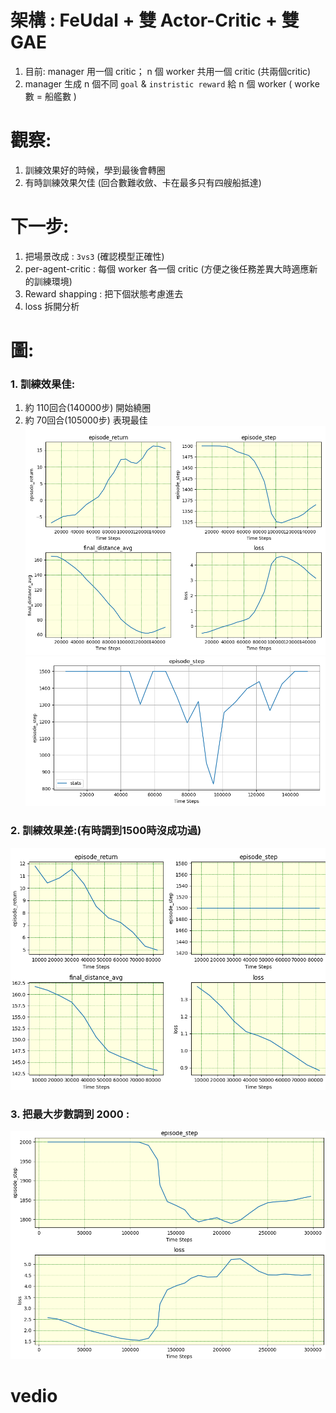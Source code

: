 # 架構 : FeUdal + 雙 Actor-Critic + 雙 GAE
1. 目前: manager 用一個 critic； n 個 worker 共用一個 critic (共兩個critic)
2. manager 生成 n 個不同 `goal` & `instristic reward` 給 n 個 worker ( worke數 = 船艦數 )

# 觀察:
1. 訓練效果好的時候，學到最後會轉圈
2. 有時訓練效果欠佳 (回合數難收斂、卡在最多只有四艘船抵達)

# 下一步:
1. 把場景改成 : `3vs3` (確認模型正確性)
2. per-agent-critic : 每個 worker 各一個 critic (方便之後任務差異大時適應新的訓練環境)
3. Reward shapping : 把下個狀態考慮進去
4. loss 拆開分析

# 圖:
### 1. 訓練效果佳:
1. 約 110回合(140000步) 開始繞圈
2. 約 70回合(105000步) 表現最佳
![image](https://github.com/Yuu-Hsuan/CMO/blob/main/5vs5_new/0709_1035/graph/1.png)
![image](https://github.com/Yuu-Hsuan/CMO/blob/main/5vs5_new/0709_1035/graph/2.png)

### 2. 訓練效果差:(有時調到1500時沒成功過)
![image](https://github.com/Yuu-Hsuan/CMO/blob/main/5vs5_new/0709_1035/graph/3.png)

### 3. 把最大步數調到 2000 :
![image](https://github.com/Yuu-Hsuan/CMO/blob/main/5vs5_new/0709_1035/graph/4.png)

# vedio
<a href="https://youtu.be/2OW_f0bjDK8"
     target="_blank">
